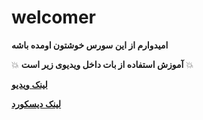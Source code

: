 # welcomer
 
**امیدوارم از این سورس خوشتون اومده باشه**

💥 **آموزش استفاده از بات داخل ویدیوی زیر است** 💥

**[لینک ویدیو](https://youtu.be/gzQfagoSqgE)**

**[لینک دیسکورد](https://discord.gg/hungrystudio)**
